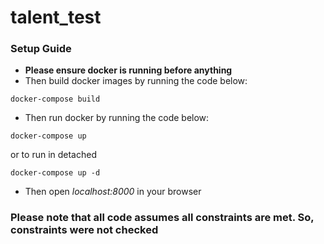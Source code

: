 # talent_test

### Setup Guide

- **Please ensure docker is running before anything**
- Then build docker images by running the code below:

```
docker-compose build
```

- Then run docker by running the code below:

```
docker-compose up
```

or to run in detached

```
docker-compose up -d
```

- Then open _localhost:8000_ in your browser

### Please note that all code assumes all constraints are met. So, constraints were not checked
